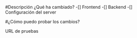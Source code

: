 #Descripción
¿Qué ha cambiado?
-[] Frontend
-[] Backend
-[] Configuración del server

#¿Cómo puedo probar los cambios?

URL de pruebas
